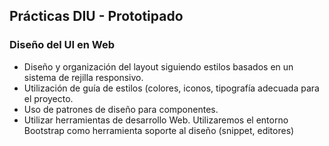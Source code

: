 ## Prácticas DIU - Prototipado
### Diseño del UI en Web

 * Diseño y organización del layout siguiendo estilos basados en un sistema de rejilla responsivo.
 * Utilización de guía de estilos (colores, iconos, tipografía adecuada para el proyecto.
 * Uso de patrones de diseño para componentes.
 * Utilizar herramientas de desarrollo Web. Utilizaremos el entorno Bootstrap como herramienta soporte al diseño (snippet, editores)